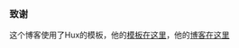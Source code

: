 ### 致谢

这个博客使用了Hux的模板，他的[模板在这里](http://huangxuan.me/huxblog-boilerplate/)，他的[博客在这里](http://huxpro.github.io)


